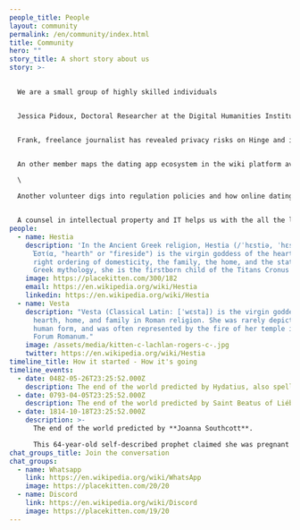 ```yaml
---
people_title: People
layout: community
permalink: /en/community/index.html
title: Community
hero: ""
story_title: A short story about us
story: >-
  

  We are a small group of highly skilled individuals


  Jessica Pidoux, Doctoral Researcher at the Digital Humanities Institute at École Polytechnique Fédérale de Lausanne works on revealing biases in Tinder's secretive matching algorithms. <https://jessicapidoux.info/>


  Frank, freelance journalist has revealed privacy risks on Hinge and is currently being messed around by Hinge, Bumble and Tinder having asked for his data <https://bit.ly/2J8mKOo> [](https://wiki.personaldata.io/wiki/User:Frandrews "User:Frandrews")


  An other member maps the dating app ecosystem in the wiki platform available thanks to our partner personaldata.io and delves into dating app patents.\

  \

  Another volunteer digs into regulation policies and how online dating interacts with collective practices and communities.


  A counsel in intellectual property and IT helps us with the all the legal facets.
people:
  - name: Hestia
    description: 'In the Ancient Greek religion, Hestia (/ˈhɛstiə, ˈhɛstʃə/; Greek:
      Ἑστία, "hearth" or "fireside") is the virgin goddess of the hearth, the
      right ordering of domesticity, the family, the home, and the state. In
      Greek mythology, she is the firstborn child of the Titans Cronus and Rhea'
    image: https://placekitten.com/300/182
    email: https://en.wikipedia.org/wiki/Hestia
    linkedin: https://en.wikipedia.org/wiki/Hestia
  - name: Vesta
    description: "Vesta (Classical Latin: [ˈwɛsta]) is the virgin goddess of the
      hearth, home, and family in Roman religion. She was rarely depicted in
      human form, and was often represented by the fire of her temple in the
      Forum Romanum."
    image: /assets/media/kitten-c-lachlan-rogers-c-.jpg
    twitter: https://en.wikipedia.org/wiki/Hestia
timeline_title: How it started - How it's going
timeline_events:
  - date: 0482-05-26T23:25:52.000Z
    description: The end of the world predicted by Hydatius, also spelled Idacius
  - date: 0793-04-05T23:25:52.000Z
    description: The end of the world predicted by Saint Beatus of Liébana
  - date: 1814-10-18T23:25:52.000Z
    description: >-
      The end of the world predicted by **Joanna Southcott**. 

      This 64-year-old self-described prophet claimed she was pregnant with the Christ child, and that he would be born on October 19, 1814. She died later that year having not delivered a child, and an autopsy proved she had not been pregnant.
chat_groups_title: Join the conversation
chat_groups:
  - name: Whatsapp
    link: https://en.wikipedia.org/wiki/WhatsApp
    image: https://placekitten.com/20/20
  - name: Discord
    link: https://en.wikipedia.org/wiki/Discord
    image: https://placekitten.com/19/20
---
```

